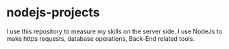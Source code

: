 # nodejs-projects
I use this repository to measure my skills on the server side. I use NodeJs to make https requests, database operations, Back-End related tools.
